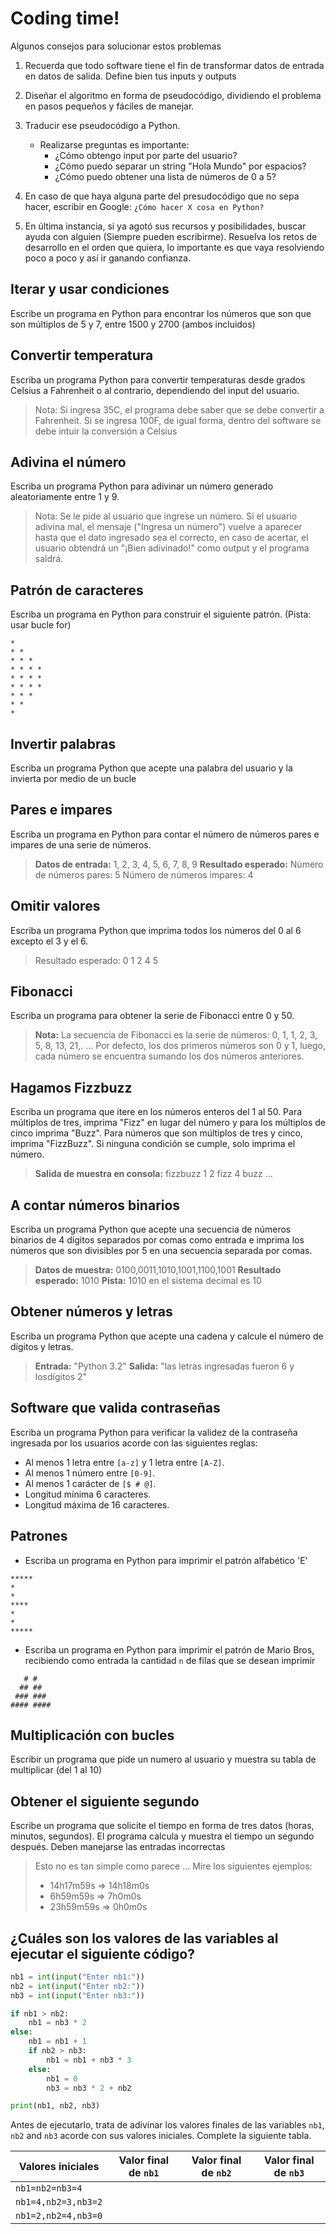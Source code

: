 # Coding time!

Algunos consejos para solucionar estos problemas

1. Recuerda que todo software tiene el fin de transformar datos de entrada en datos de salida. Define bien tus inputs y outputs

2. Diseñar el algoritmo en forma de pseudocódigo, dividiendo el problema en pasos pequeños y fáciles de manejar.

3. Traducir ese pseudocódigo a Python.
   - Realizarse preguntas es importante:
     - ¿Cómo obtengo input por parte del usuario?
     - ¿Cómo puedo separar un string "Hola Mundo" por espacios?
     - ¿Cómo puedo obtener una lista de números de 0 a 5?
4. En caso de que haya alguna parte del presudocódigo que no sepa hacer, escribir en Google: `¿Cómo hacer X cosa en Python?`
5. En última instancia, si ya agotó sus recursos y posibilidades, buscar ayuda con alguien (Siempre pueden escribirme). Resuelva los retos de desarrollo en el orden que quiera, lo importante es que vaya resolviendo poco a poco y así ir ganando confianza.

## Iterar y usar condiciones

Escribe un programa en Python para encontrar los números que son que son múltiplos de 5 y 7, entre 1500 y 2700 (ambos incluidos)

## Convertir temperatura

Escriba un programa Python para convertir temperaturas desde grados Celsius a Fahrenheit o al contrario, dependiendo del input del usuario.

> Nota: Si ingresa 35C, el programa debe saber que se debe convertir a Fahrenheit. Si se ingresa 100F, de igual forma, dentro del software se debe intuir la conversión a Celsius

## Adivina el número

Escriba un programa Python para adivinar un número generado aleatoriamente entre 1 y 9.

> Nota: Se le pide al usuario que ingrese un número. Si el usuario adivina mal, el mensaje ("Ingresa un número") vuelve a aparecer hasta que el dato ingresado sea el correcto, en caso de acertar, el usuario obtendrá un "¡Bien adivinado!" como output y el programa saldrá.

## Patrón de caracteres

Escriba un programa en Python para construir el siguiente patrón. (Pista: usar bucle for)

```
*
* *
* * *
* * * *
* * * *
* * * *
* * *
* *
*
```

## Invertir palabras

Escriba un programa Python que acepte una palabra del usuario y la invierta por medio de un bucle

## Pares e impares

Escriba un programa en Python para contar el número de números pares e impares de una serie de números.

> **Datos de entrada:** 1, 2, 3, 4, 5, 6, 7, 8, 9
> **Resultado esperado:**
> Número de números pares: 5
> Número de números impares: 4

## Omitir valores

Escriba un programa Python que imprima todos los números del 0 al 6 excepto el 3 y el 6.

> Resultado esperado: 0 1 2 4 5

## Fibonacci

Escriba un programa para obtener la serie de Fibonacci entre 0 y 50.

> **Nota:** La secuencia de Fibonacci es la serie de números:
> 0, 1, 1, 2, 3, 5, 8, 13, 21,. ...
> Por defecto, los dos primeros números son 0 y 1, luego, cada número se encuentra sumando los dos números anteriores.

## Hagamos Fizzbuzz

Escriba un programa que itere en los números enteros del 1 al 50. Para múltiplos de tres, imprima "Fizz" en lugar del número y para los múltiplos de cinco imprima "Buzz". Para números que son múltiplos de tres y cinco, imprima "FizzBuzz". Si ninguna condición se cumple, solo imprima el número.

> **Salida de muestra en consola:**
> fizzbuzz
> 1
> 2
> fizz
> 4
> buzz
> ...

## A contar números binarios

Escriba un programa Python que acepte una secuencia de números binarios de 4 dígitos separados por comas como entrada e imprima los números que son divisibles por 5 en una secuencia separada por comas.

> **Datos de muestra:** 0100,0011,1010,1001,1100,1001
> **Resultado esperado:** 1010
> **Pista:** 1010 en el sistema decimal es 10

## Obtener números y letras

Escriba un programa Python que acepte una cadena y calcule el número de dígitos y letras.

> **Entrada:** "Python 3.2"
> **Salida:** "las letras ingresadas fueron 6 y losdígitos 2"

## Software que valida contraseñas

Escriba un programa Python para verificar la validez de la contraseña ingresada por los usuarios acorde con las siguientes reglas:

- Al menos 1 letra entre `[a-z]` y 1 letra entre `[A-Z]`.
- Al menos 1 número entre `[0-9]`.
- Al menos 1 carácter de `[$ # @]`.
- Longitud mínima 6 caracteres.
- Longitud máxima de 16 caracteres.

## Patrones

- Escriba un programa en Python para imprimir el patrón alfabético 'E'

```
*****
*
*
****
*
*
*****

```

- Escriba un programa en Python para imprimir el patrón de Mario Bros, recibiendo como entrada la cantidad `n` de filas que se desean imprimir

```
   # #
  ## ##
 ### ###
#### ####
```

## Multiplicación con bucles

Escribir un programa que pide un numero al usuario y muestra su tabla de multiplicar (del 1 al 10)

## Obtener el siguiente segundo

Escribe un programa que solicite el tiempo en forma de tres datos (horas, minutos, segundos). El programa calcula y muestra el tiempo un segundo después. Deben manejarse las entradas incorrectas

> Esto no es tan simple como parece ... Mire los siguientes ejemplos:
>
> - 14h17m59s => 14h18m0s
> - 6h59m59s => 7h0m0s
> - 23h59m59s => 0h0m0s

## ¿Cuáles son los valores de las variables al ejecutar el siguiente código?

```python
nb1 = int(input("Enter nb1:"))
nb2 = int(input("Enter nb2:"))
nb3 = int(input("Enter nb3:"))

if nb1 > nb2:
    nb1 = nb3 * 2
else:
    nb1 = nb1 + 1
    if nb2 > nb3:
        nb1 = nb1 + nb3 * 3
    else:
        nb1 = 0
        nb3 = nb3 * 2 + nb2

print(nb1, nb2, nb3)
```

Antes de ejecutarlo, trata de adivinar los valores finales de las variables `nb1`, `nb2` and `nb3` acorde con sus valores iniciales. Complete la siguiente tabla.

| Valores iniciales   | Valor final de `nb1` | Valor final de `nb2` | Valor final de `nb3` |
| ------------------- | -------------------- | -------------------- | -------------------- |
| `nb1=nb2=nb3=4`     |                      |                      |                      |
| `nb1=4,nb2=3,nb3=2` |                      |                      |                      |
| `nb1=2,nb2=4,nb3=0` |                      |                      |                      |
